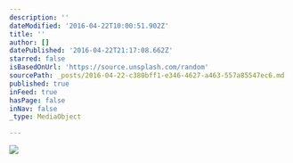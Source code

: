 ```yaml
---
description: ''
dateModified: '2016-04-22T10:00:51.902Z'
title: ''
author: []
datePublished: '2016-04-22T21:17:08.662Z'
starred: false
isBasedOnUrl: 'https://source.unsplash.com/random'
sourcePath: _posts/2016-04-22-c380bff1-e346-4627-a463-557a85547ec6.md
published: true
inFeed: true
hasPage: false
inNav: false
_type: MediaObject

---
```

<article style=""><img src="https://images.unsplash.com/photo-1447099688328-2488c8c9648a?ixlib=rb-0.3.5&amp;q=80&amp;fm=jpg&amp;crop=entropy&amp;w=1080&amp;fit=max&amp;s=4fd11c47d29e8fd0b31319d3d4f65159" /></article>